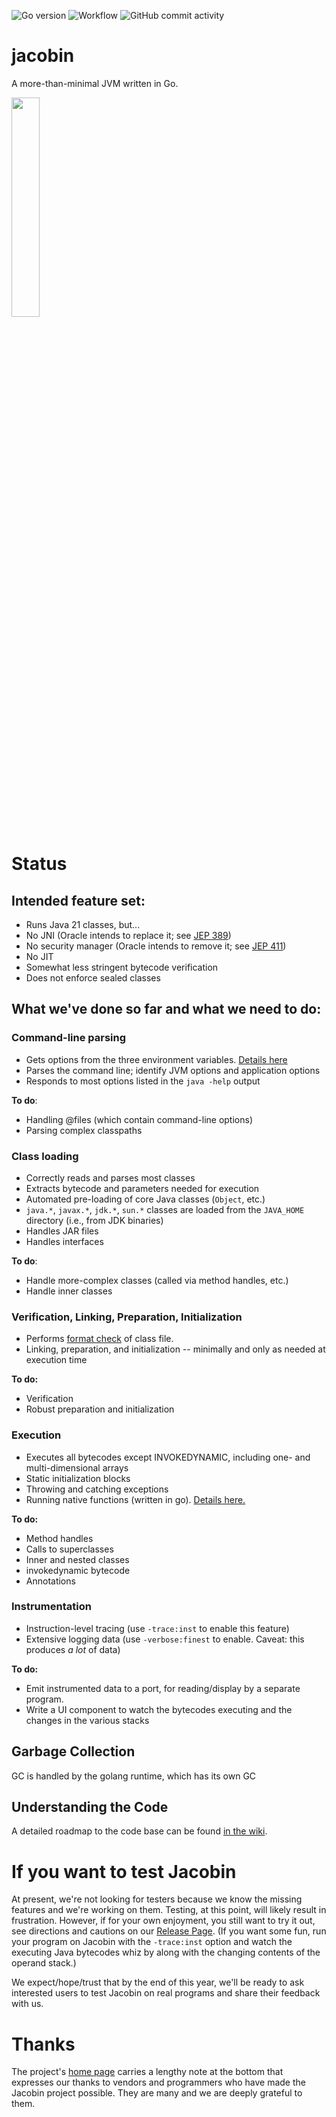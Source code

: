 ![Go version](https://img.shields.io/github/go-mod/go-version/platypusguy/jacobin?filename=src%2Fgo.mod)
![Workflow](https://github.com/platypusguy/jacobin/actions/workflows/go.yml/badge.svg)
<img alt="GitHub commit activity" src="https://img.shields.io/github/commit-activity/m/platypusguy/jacobin">
<!--
[![Go_report_card](https://img.shields.io/badge/go%20report-A+-brightgreen.svg?style=flat)](https://goreportcard.com/report/github.com/platypusguy/jacobin) -->
<!-- ![GitHub](https://img.shields.io/github/license/platypusguy/jacobin) -->

# jacobin

A more-than-minimal JVM written in Go. 

<img src="https://github.com/platypusguy/jacobin/blob/0aedac33af431ca3befd67d96d0d95db84096b0c/assets/img/JacobinLogo.jpg" width=30% height=30%>


# Status
## Intended feature set:
* Runs Java 21 classes, but...
* No JNI (Oracle intends to replace it; see [JEP 389](https://openjdk.java.net/jeps/389))
* No security manager (Oracle intends to remove it; see [JEP 411](https://openjdk.java.net/jeps/411))
* No JIT
* Somewhat less stringent bytecode verification
* Does not enforce sealed classes

## What we've done so far and what we need to do:
### Command-line parsing
* Gets options from the three environment variables. [Details here](https://github.com/platypusguy/jacobin/wiki/Command-line-Processing)
* Parses the command line; identify JVM options and application options
* Responds to most options listed in the `java -help` output

**To do**:
 * Handling @files (which contain command-line options)
 * Parsing complex classpaths

### Class loading
* Correctly reads and parses most classes
* Extracts bytecode and parameters needed for execution
* Automated pre-loading of core Java classes (`Object`, etc.)
* `java.*`, `javax.*`, `jdk.*`, `sun.*` classes are loaded from the `JAVA_HOME` directory (i.e., from JDK binaries)
* Handles JAR files
* Handles interfaces
  
**To do**:
* Handle more-complex classes (called via method handles, etc.)
* Handle inner classes

### Verification, Linking, Preparation, Initialization
* Performs [format check](https://docs.oracle.com/javase/specs/jvms/se11/html/jvms-4.html#jvms-4.8) of class file.
* Linking, preparation, and initialization -- minimally and only as needed at execution time

**To do:**
* Verification
* Robust preparation and initialization

### Execution
* Executes all bytecodes except INVOKEDYNAMIC, including one- and multi-dimensional arrays
* Static initialization blocks
* Throwing and catching exceptions
* Running native functions (written in go). [Details here.](https://github.com/platypusguy/jacobin/wiki/Native-golang-functions-methods )
  
**To do:**
* Method handles
* Calls to superclasses
* Inner and nested classes
* invokedynamic bytecode 
* Annotations

### Instrumentation
* Instruction-level tracing (use `-trace:inst` to enable this feature)
* Extensive logging data (use `-verbose:finest` to enable. Caveat: this produces *a lot* of data)

**To do:**
* Emit instrumented data to a port, for reading/display by a separate program.
* Write a UI component to watch the bytecodes executing and the changes in the various stacks

## Garbage Collection
GC is handled by the golang runtime, which has its own GC

## Understanding the Code
A detailed roadmap to the code base can be found [in the wiki](https://github.com/platypusguy/jacobin/wiki/Roadmap-to-Jacobin-source-code).

# If you want to test Jacobin
At present, we're not looking for testers because we know the missing features and we're working on them. Testing, at this point, will likely result in frustration. However, if for your own enjoyment, you still want to try it out, see directions and cautions on our [Release Page](https://github.com/platypusguy/jacobin/releases). (If you want some fun, run your program on Jacobin with the `-trace:inst` option and watch the executing Java bytecodes whiz by along with the changing contents of the operand stack.) 

We expect/hope/trust that by the end of this year, we'll be ready to ask interested users to test Jacobin on real programs and share their feedback with us. 

# Thanks
The project's [home page](https://jacobin.org/) carries a lengthy note at the bottom that expresses our thanks to vendors and programmers who have made the Jacobin project possible. They are many and we are deeply grateful to them.
